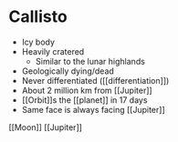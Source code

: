 # Callisto

- Icy body
- Heavily cratered
  - Similar to the lunar highlands
- Geologically dying/dead
- Never differentiated ([[differentiation]])
- About 2 million km from [[Jupiter]]
- [[Orbit]]s the [[planet]] in 17 days
- Same face is always facing [[Jupiter]]

[[Moon]] [[Jupiter]]

